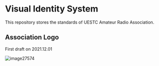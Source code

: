 # Visual Identity System
This repository stores the standards of UESTC Amateur Radio Association.

## Association Logo
First draft on 2021.12.01    

![image27574](https://user-images.githubusercontent.com/51412849/144239308-2903bdfd-cf3c-498d-909d-2d4ffec2b049.png)




